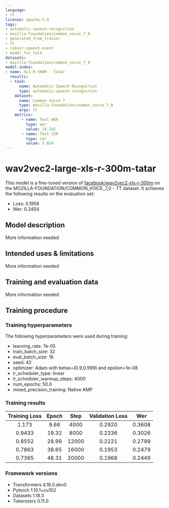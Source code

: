 ```yaml
---
language:
- tt
license: apache-2.0
tags:
- automatic-speech-recognition
- mozilla-foundation/common_voice_7_0
- generated_from_trainer
- tt
- robust-speech-event
- model_for_talk
datasets:
- mozilla-foundation/common_voice_7_0
model-index:
- name: XLS-R-300M - Tatar
  results:
  - task: 
      name: Automatic Speech Recognition 
      type: automatic-speech-recognition
    dataset:
      name: Common Voice 7
      type: mozilla-foundation/common_voice_7_0
      args: tt
    metrics:
       - name: Test WER
         type: wer
         value: 24.392
       - name: Test CER
         type: cer
         value: 5.024
---
```


<!-- This model card has been generated automatically according to the information the Trainer had access to. You
should probably proofread and complete it, then remove this comment. -->

# wav2vec2-large-xls-r-300m-tatar

This model is a fine-tuned version of [facebook/wav2vec2-xls-r-300m](https://huggingface.co/facebook/wav2vec2-xls-r-300m) on the MOZILLA-FOUNDATION/COMMON_VOICE_7_0 - TT dataset.
It achieves the following results on the evaluation set:
- Loss: 0.1959
- Wer: 0.2454

## Model description

More information needed

## Intended uses & limitations

More information needed

## Training and evaluation data

More information needed

## Training procedure

### Training hyperparameters

The following hyperparameters were used during training:
- learning_rate: 7e-05
- train_batch_size: 32
- eval_batch_size: 16
- seed: 42
- optimizer: Adam with betas=(0.9,0.999) and epsilon=1e-08
- lr_scheduler_type: linear
- lr_scheduler_warmup_steps: 4000
- num_epochs: 50.0
- mixed_precision_training: Native AMP

### Training results

| Training Loss | Epoch | Step  | Validation Loss | Wer    |
|:-------------:|:-----:|:-----:|:---------------:|:------:|
| 1.173         | 9.66  | 4000  | 0.2920          | 0.3608 |
| 0.9433        | 19.32 | 8000  | 0.2336          | 0.3026 |
| 0.8552        | 28.99 | 12000 | 0.2221          | 0.2799 |
| 0.7863        | 38.65 | 16000 | 0.1953          | 0.2479 |
| 0.7365        | 48.31 | 20000 | 0.1968          | 0.2449 |


### Framework versions

- Transformers 4.16.0.dev0
- Pytorch 1.10.1+cu102
- Datasets 1.18.3
- Tokenizers 0.11.0
